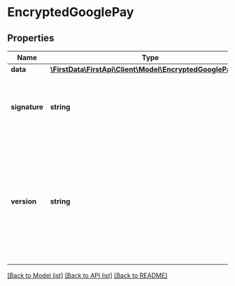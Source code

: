 # EncryptedGooglePay

## Properties
Name | Type | Description | Notes
------------ | ------------- | ------------- | -------------
**data** | [**\FirstData\FirstApi\Client\Model\EncryptedGooglePayData**](EncryptedGooglePayData.md) |  | 
**signature** | **string** | Signature for verifying that the message comes from Google. The signature is created using ECDSA. | 
**version** | **string** | Identifies under which encryption/signing scheme this message has been created. In this way, the protocol can evolve over time if needed. For Google Payments transactions, this should be set to ECv1. | 

[[Back to Model list]](../README.md#documentation-for-models) [[Back to API list]](../README.md#documentation-for-api-endpoints) [[Back to README]](../README.md)


